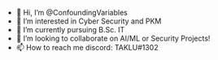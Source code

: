 - 👋 Hi, I’m @ConfoundingVariables
- 👀 I’m interested in Cyber Security and PKM
- 🌱 I’m currently pursuing B.Sc. IT
- 💞️ I’m looking to collaborate on AI/ML or Security Projects!
- 📫 How to reach me discord: TAKLU#1302

<!---
ConfoundingVariables/ConfoundingVariables is a ✨ special ✨ repository because its `README.md` (this file) appears on your GitHub profile.
You can click the Preview link to take a look at your changes.
--->
